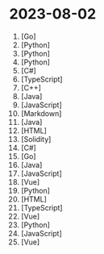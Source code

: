 # 2023-08-02

1. [](https://github.comundefined "A Security Tool for Bug Bounty, Pentest and Red Teaming.") [Go]
2. [](https://github.comundefined "分享 GitHub 上有趣、入门级的开源项目。Share interesting, entry-level open source projects on GitHub.") [Python]
3. [](https://github.comundefined "🚀「Douyin_TikTok_Download_API」是一个开箱即用的高性能异步抖音|TikTok数据爬取工具，支持API调用，在线批量解析及下载。") [Python]
4. [](https://github.comundefined "Book_4_《矩阵力量》 | 鸢尾花书：从加减乘除到机器学习；上架！") [Python]
5. [](https://github.comundefined "Unity3D Client And C# Server Framework") [C#]
6. [](https://github.comundefined "沉浸式双语网页翻译扩展 , 支持输入框翻译， 鼠标悬停翻译， PDF, Epub, 字幕文件, TXT 文件翻译 - Immersive Dual Web Page Translation Extension") [TypeScript]
7. [](https://github.comundefined "MiniOB is one mini database, helping developers to learn how database works.") [C++]
8. [](https://github.comundefined "《Hello 算法》：动画图解、一键运行的数据结构与算法教程，支持 Java, C++, Python, Go, JS, TS, C#, Swift, Rust, Dart, Zig 等语言。") [Java]
9. [](https://github.comundefined "一套遵循原生态开发模式的 Web UI 组件库，采用自身轻量级模块化规范，易上手，可以更简单快速地构建网页界面。") [JavaScript]
10. [](https://github.comundefined "Linux命令大全搜索工具，内容包含Linux命令手册、详解、学习、搜集。https://git.io/linux") [Markdown]
11. [](https://github.comundefined "强大易用的开源建站工具。") [Java]
12. [](https://github.comundefined "✯ 一个国内可直连的直播源分享项目 ✯ 🔕 永久免费 直连访问 完整开源 不含广告 完善的台标 直播源支持IPv4/IPv6双栈访问 🔕") [HTML]
13. [](https://github.comundefined "我最近在重新学solidity，巩固一下细节，也写一个“WTF Solidity极简入门”，供小白们使用，每周更新1-3讲。官网: https://wtf.academy") [Solidity]
14. [](https://github.comundefined "适用于新系统UI的哔哩") [C#]
15. [](https://github.comundefined "Nemo是用来进行自动化信息收集的一个简单平台，通过集成常用的信息收集工具和技术，实现对内网及互联网资产信息的自动收集，提高隐患排查和渗透测试的工作效率。") [Go]
16. [](https://github.comundefined "一份通俗易懂、风趣幽默的Java学习指南，内容涵盖Java基础、Java并发编程、Java虚拟机、Java企业级开发、Java面试等核心知识点。学Java，就认准二哥的Java进阶之路😄") [Java]
17. [](https://github.comundefined "webrtc file transfer tool，p2p网页在线文件传输，跨终端，不限平台，内网不限速，支持私有部署，支持多文件拖拽发送，支持本地屏幕录制，远程屏幕共享，远程音视频通话，密码房间，直播，oss云存储，中继服务设置，webrtc检测，统计，文字传输，公共聊天，远程画板，丰富的后台管理，实时执行日志展示，机器人告警通知等功能") [JavaScript]
18. [](https://github.comundefined "🦄后羿 - TenSunS(原ConsulManager)：基于Consul的运维平台：更优雅的Consul管理UI&多云与自建ECS/MySQL/Redis同步Prometheus/JumpServer&ECS/MySQL/Redis云监控指标采集&Blackbox站点监控维护&漏洞通知/资源到期余额告警&各类资源Grafana看板展示") [Vue]
19. [](https://github.comundefined "全自动免配置跨平台开箱即用的Fate/Grand Order助手.启动脚本,上床睡觉,养肝护发,满加成圣诞了解一下?") [Python]
20. [](https://github.comundefined "程序员在家做饭方法指南。Programmer's guide about how to cook at home (Chinese only).") [HTML]
21. [](https://github.comundefined "插件化、定制化、无广告的免费音乐播放器") [TypeScript]
22. [](https://github.comundefined "基于fabric.js和Vue的图片编辑器，可自定义字体、素材、设计模板。fabric.js and Vue based image editor, can customize fonts, materials, design templates.") [Vue]
23. [](https://github.comundefined "text2vec, text to vector. 文本向量表征工具，把文本转化为向量矩阵，实现了Word2Vec、RankBM25、Sentence-BERT、CoSENT等文本表征、文本相似度计算模型，开箱即用。") [Python]
24. [](https://github.comundefined "一木TVBOX自用") [JavaScript]
25. [](https://github.comundefined "🎉 (RuoYi)官方仓库 基于SpringBoot，Spring Security，JWT，Vue3 & Vite、Element Plus 的前后端分离权限管理系统") [Vue]
